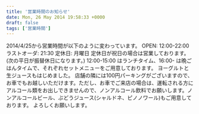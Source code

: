 ```yaml
---
title: '営業時間のお知らせ'
date: Mon, 26 May 2014 19:58:33 +0000
draft: false
tags: ['営業時間']
---
```


2014/4/25から営業時間が以下のように変わっています。 OPEN: 12:00-22:00 ラストオーダ: 21:30 定休日: 月曜日 定休日が祝日の場合は営業しております。(次の平日が振替休日になります。) 12:00-15:00 はランチタイム、16:00- は晩ごはんタイムで、それぞれセットメニューをご用意しております。 ヨーグルトと生ジュースもはじめました。 店舗の隣には100円パーキングがございますので、お車でもお越しいただけます。ただし、お車でご来店の場合は、運転される方にアルコール類をお出しできませんので、ノンアルコール飲料でお願いします。ノンアルコールビール、ぶどうジュース(シャルドネ、ピノノワール)もご用意しております。 よろしくお願いします。